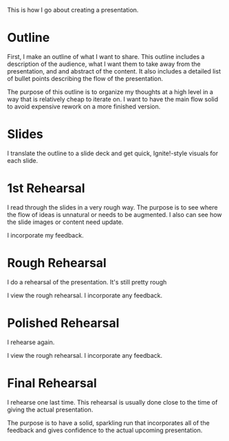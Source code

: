 This is how I go about creating a presentation.

# Outline

First, I make an outline of what I want to share.
This outline includes a description of the audience, what I want them to take away from the presentation, and and abstract of the content.
It also includes a detailed list of bullet points describing the flow of the presentation.

The purpose of this outline is to organize my thoughts at a high level in a way that is relatively cheap to iterate on.
I want to have the main flow solid to avoid expensive rework on a more finished version.

# Slides

I translate the outline to a slide deck and get quick, Ignite!-style visuals for each slide.

# 1st Rehearsal

I read through the slides in a very rough way.
The purpose is to see where the flow of ideas is unnatural or needs to be augmented.
I also can see how the slide images or content need update.

I incorporate my feedback.

# Rough Rehearsal

I do a rehearsal of the presentation.
It's still pretty rough

I view the rough rehearsal.
I incorporate any feedback.

# Polished Rehearsal

I rehearse again.

I view the rough rehearsal.
I incorporate any feedback.

# Final Rehearsal

I rehearse one last time.
This rehearsal is usually done close to the time of giving the actual presentation.

The purpose is to have a solid, sparkling run that incorporates all of the feedback and gives confidence to the actual upcoming presentation.
